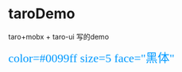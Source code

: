 # taroDemo
taro+mobx + taro-ui 写的demo

<font color=#0099ff size=5 face="黑体">color=#0099ff size=5 face="黑体"</font>
